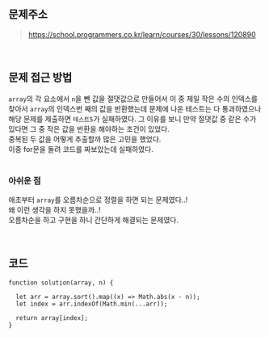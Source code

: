 ## 문제주소
>https://school.programmers.co.kr/learn/courses/30/lessons/120890

</br>

## 문제 접근 방법
`array`의 각 요소에서 `n`을 뺀 값을 절댓값으로 만들어서 이 중 제일 작은 수의 인덱스를 찾아서 `array`의 인덱스번 째의 값을 반환했는데 문제에 나온 테스트는 다 통과하였으나 해당 문제를 제출하면 `테스트5`가 실패하였다. 그 이유를 보니 만약 절댓값 중 같은 수가 있다면 그 중 작은 값을 반환을 해야하는 조건이 있었다.   
중복된 두 값을 어떻게 추출할까 많은 고민을 했었다.  
이중 for문을 돌려 코드를 짜보았는데 실패하였다.  
</br>

### 아쉬운 점
애초부터 `array`를 오름차순으로 정렬을 하면 되는 문제였다..!  
왜 이런 생각을 하지 못했을까..!   
오름차순을 하고 구현을 하니 간단하게 해결되는 문제였다.

</br>

## 코드
```
function solution(array, n) {

  let arr = array.sort().map((x) => Math.abs(x - n));
  let index = arr.indexOf(Math.min(...arr));

  return array[index];
}
```